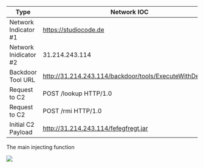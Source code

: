 Type | Network IOC
--- | --- |
Network Indicator #1 | https://studiocode.de  |
Network Inidicator #2 | 31.214.243.114  |
Backdoor Tool URL | http://31.214.243.114/backdoor/tools/ExecuteWithDelay.jar  |
Request to C2 | POST /lookup HTTP/1.0  |
Request to C2 | POST /rmi HTTP/1.0 |
Initial C2 Payload | http://31.214.243.114/fefegfregt.jar | 




The main injecting function

<img src="https://cdn.discordapp.com/attachments/811807403271651348/817162855195082772/replication.png">


